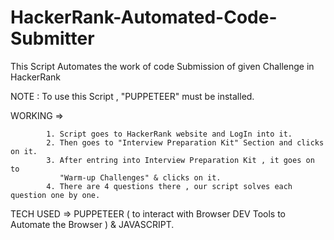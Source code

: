 # HackerRank-Automated-Code-Submitter
This Script Automates the work of code Submission of given Challenge in HackerRank

NOTE : To use this Script , "PUPPETEER" must be installed.

WORKING =>
            
            1. Script goes to HackerRank website and LogIn into it.
            2. Then goes to "Interview Preparation Kit" Section and clicks on it.
            3. After entring into Interview Preparation Kit , it goes on to
               "Warm-up Challenges" & clicks on it.
            4. There are 4 questions there , our script solves each question one by one.
            
           
TECH USED => PUPPETEER ( to interact with Browser DEV Tools to Automate the Browser )
             & JAVASCRIPT.
